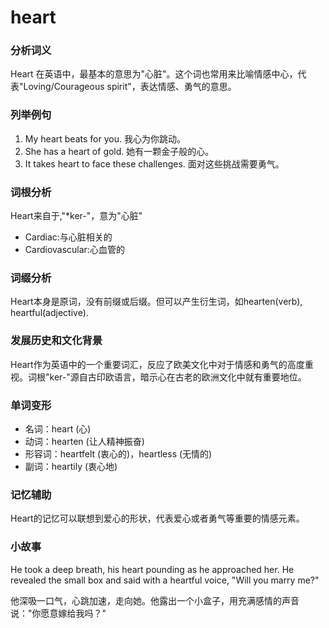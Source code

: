 # heart

### 分析词义

  

Heart 在英语中，最基本的意思为"心脏"。这个词也常用来比喻情感中心，代表"Loving/Courageous spirit"，表达情感、勇气的意思。

  

### 列举例句

  

1.  My heart beats for you. 我心为你跳动。
2.  She has a heart of gold. 她有一颗金子般的心。
3.  It takes heart to face these challenges. 面对这些挑战需要勇气。

  

### 词根分析

  

Heart来自于,"\*ker-"，意为"心脏"

  

*   Cardiac:与心脏相关的
*   Cardiovascular:心血管的

  

### 词缀分析

  

Heart本身是原词，没有前缀或后缀。但可以产生衍生词，如hearten(verb), heartful(adjective).

  

### 发展历史和文化背景

  

Heart作为英语中的一个重要词汇，反应了欧美文化中对于情感和勇气的高度重视。词根"ker-"源自古印欧语言，暗示心在古老的欧洲文化中就有重要地位。

  

### 单词变形

  

*   名词：heart (心)
*   动词：hearten (让人精神振奋)
*   形容词：heartfelt (衷心的)，heartless (无情的)
*   副词：heartily (衷心地)

  

### 记忆辅助

  

Heart的记忆可以联想到爱心的形状，代表爱心或者勇气等重要的情感元素。

  

### 小故事

  

He took a deep breath, his heart pounding as he approached her. He revealed the small box and said with a heartful voice, "Will you marry me?"

  

他深吸一口气，心跳加速，走向她。他露出一个小盒子，用充满感情的声音说："你愿意嫁给我吗？"
